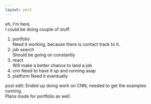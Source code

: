 ```yaml
---
layout: post
---
```



eh, I'm here.  
I could be doing couple of stuff.  

1. portfolio  
  Need it working, because there is contact track to it.
2. job search  
	Should be going on constantly
3. react  
	Will make a better chance to land a job
4. cnn
	Need to have it up and running asap
5. platform
	Need it eventually

post edit: Ended up doing work on CNN, needed to get the examples running.  
Plans made for portfolio as well.  